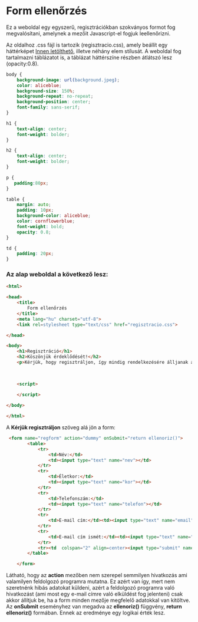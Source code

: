 # Form ellenőrzés

Ez a weboldal egy egyszerű, regisztrációkban szokványos formot fog megvalósítani, amelynek a mezőit Javascript-el fogjuk leellenőrizni.

Az oldalhoz .css fájl is tartozik (regisztracio.css), amely beállít egy háttérképet [Innen letölthető](background.jpeg), illetve néhány elem stílusát. A weboldal fog tartalmazni táblázatot is, a táblázat háttérszíne részben átlátszó lesz (opacity:0.8).

```css
body {
    background-image: url(background.jpeg);
    color: aliceblue;
    background-size: 150%;
    background-repeat: no-repeat;
    background-position: center;
    font-family: sans-serif;
}

h1 {
    text-align: center;
    font-weight: bolder;
}

h2 {
    text-align: center;
    font-weight: bolder;
}

p {
   padding:80px;
}

table {
    margin: auto;
    padding: 10px;
    background-color: aliceblue;
    color: cornflowerblue;
    font-weight: bold;
    opacity: 0.8;
}

td {
    padding: 20px;
}
```
### Az alap weboldal a következő lesz:

```html
<html>

<head>
    <title>
        Form ellenőrzés
    </title>
    <meta lang="hu" charset="utf-8">
    <link rel=stylesheet type="text/css" href="regisztracio.css">

</head>

<body>
    <h1>Regisztráció</h1>
    <h2>Köszönjük érdeklődését!</h2>
    <p>Kérjük, hogy regisztráljon, így mindig rendelkezésére álljanak a legfrissebb információk, illetve, hogy személyre szabott ajánlatokat állíthassunk össze az Ön részére!</p>
    
    

    <script>
        
    </script>

</body>

</html>
```
A **Kérjük regisztráljon** szöveg alá jön a form:

```html
 <form name="regform" action="dummy" onSubmit="return ellenoriz()">
        <table>
            <tr>
                <td>Név:</td>
                <td><input type="text" name="nev"></td>
            </tr>
            <tr>
                <td>Életkor:</td>
                <td><input type="text" name="kor"></td>
            </tr>
            <tr>
                <td>Telefonszám:</td>
                <td><input type="text" name="telefon"></td>
            </tr>
            <tr>
                <td>E-mail cím:</td><td><input type="text" name="email"></td>
            </tr>
            <tr>
                <td>E-mail cím ismét:</td><td><input type="text" name="email_ismet"></td>
            </tr>
            <tr><td  colspan="2" align=center><input type="submit" name="go"></td></tr>
        </table>

    </form>
```
Látható, hogy az **action** mezőben nem szerepel semmilyen hivatkozás ami valamilyen feldolgozó programra mutatna. Ez azért van így, mert nem szeretnénk hibás adatokat küldeni, azért a feldolgozó programra való hivatkozást (ami most egy e-mail címre való elküldést fog jelenteni) csak akkor állítjuk be, ha a form minden mezője megfelelő adatokkal van kitöltve. Az **onSubmit** eseményhez van megadva az **ellenoriz()** függvény, **return ellenoriz()** formában. Ennek az eredménye egy logikai érték lesz.
